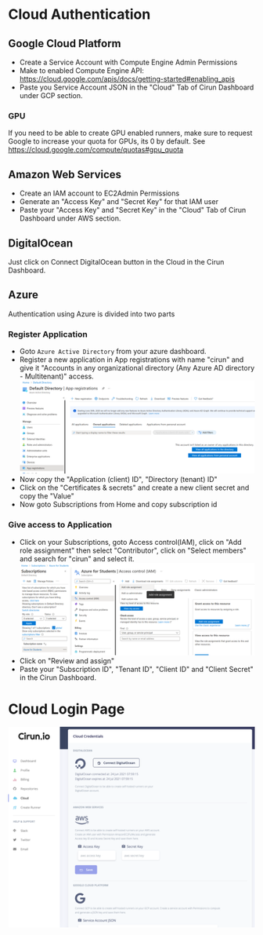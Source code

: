 # Cloud Authentication

## Google Cloud Platform

- Create a Service Account with Compute Engine Admin Permissions
- Make to enabled Compute Engine API: <https://cloud.google.com/apis/docs/getting-started#enabling_apis>
- Paste you Service Account JSON in the "Cloud" Tab of Cirun Dashboard under GCP section.

### GPU

If you need to be able to create GPU enabled runners, make sure to request
Google to increase your quota for GPUs, its 0 by default. See <https://cloud.google.com/compute/quotas#gpu_quota>


## Amazon Web Services

- Create an IAM account to EC2Admin Permissions
- Generate an "Access Key" and "Secret Key" for that IAM user
- Paste your "Access Key" and "Secret Key" in the "Cloud" Tab of Cirun Dashboard under AWS section.

## DigitalOcean

Just click on Connect DigitalOcean button in the Cloud in the Cirun Dashboard.

## Azure
Authentication using Azure is divided into two parts

### Register Application
- Goto `Azure Active Directory` from your azure dashboard.
- Register a new application in App registrations with name "cirun" and give it "Accounts in any organizational directory (Any Azure AD directory - Multitenant)" access.
![App registration](../images/azure-active-directory-light.png)
- Now copy the "Application (client) ID", "Directory (tenant) ID"
- Click on the "Certificates & secrets" and create a new client secret and copy the "Value"
- Now goto Subscriptions from Home and copy subscription id

### Give access to Application
- Click on your Subscriptions, goto Access control(IAM), click on "Add role assignment" then select "Contributor", click on "Select members" and search for "cirun" and select it.
![Access control](../images/azure-access-management-light.png)
- Click on "Review and assign"
- Paste your "Subscription ID", "Tenant ID", "Client ID" and "Client Secret" in the Cirun Dashboard.

# Cloud Login Page

![Cirun cloud page](../images/cloud.png)
